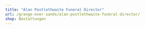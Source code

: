 ```yaml
---
title: "Alan Postlethwaite Funeral Director"
url: /grange-over-sands/alan-postlethwaite-funeral-director/
shop: Bestattungen
---
```

